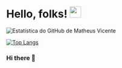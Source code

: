 
# Hello, folks! <img src="https://raw.githubusercontent.com/MartinHeinz/MartinHeinz/master/wave.gif" width="30px">

![Estatística do GitHub de Matheus Vicente](https://github-readme-stats.vercel.app/api?username=mattheusvicente&show_icons=true&theme=chartreuse-dark)

[![Top Langs](https://github-readme-stats.vercel.app/api/top-langs/?username=mattheusvicente)](https://github.com/mattheusvicente/github-readme-stats)



### Hi there 👋

<!--
**MattheusVicente/MattheusVicente** is a ✨ _special_ ✨ repository because its `README.md` (this file) appears on your GitHub profile.

Here are some ideas to get you started:

- 🔭 I’m currently working on ...
- 🌱 I’m currently learning ...
- 👯 I’m looking to collaborate on ...
- 🤔 I’m looking for help with ...
- 💬 Ask me about ...
- 📫 How to reach me: ...
- 😄 Pronouns: ...
- ⚡ Fun fact: ...
-->
